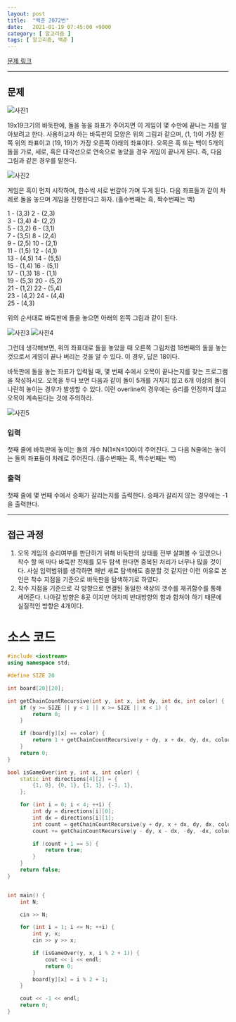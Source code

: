 ```yaml
---
layout: post
title:  "백준 2072번"
date:   2021-01-19 07:45:00 +9000
category: [ 알고리즘 ]
tags: [ 알고리즘, 백준 ]
---
```


[문제 링크](https://www.acmicpc.net/problem/2072)

---

## 문제
![사진1](https://www.acmicpc.net/JudgeOnline/upload/201007/5m.png)

19x19크기의 바둑판에, 돌을 놓을 좌표가 주어지면 이 게임이 몇 수만에 끝나는 지를 알아보려고 한다. 사용하고자 하는 바둑판의 모양은 위의 그림과 같으며, (1, 1)이 가장 왼쪽 위의 좌표이고 (19, 19)가 가장 오른쪽 아래의 좌표이다. 오목은 흑 또는 백이 5개의 돌을 가로, 세로, 혹은 대각선으로 연속으로 놓았을 경우 게임이 끝나게 된다. 즉, 다음 그림과 같은 경우를 말한다.

![사진2](https://www.acmicpc.net/JudgeOnline/upload/201007/5mm.png)

게임은 흑이 먼저 시작하며, 한수씩 서로 번갈아 가며 두게 된다. 다음 좌표들과 같이 차례로 돌을 놓으며 게임을 진행한다고 하자. (홀수번째는 흑, 짝수번째는 백)

1 - (3,3)                 2 - (2,3)   
3 - (3,4)                 4-  (2,2)   
5 - (3,2)                 6 - (3,1)   
7 - (3,5)                 8 - (2,4)   
9 - (2,5)                10 - (2,1)   
11 - (1,5)                12 - (4,1)   
13 - (4,5)                14 - (5,5)    
15 - (1,4)                16 - (5,1)   
17 - (1,3)                18 - (1,1)    
19 - (5,3)                20 - (5,2)    
21 - (1,2)                22 - (5,4)    
23 - (4,2)                24 - (4,4)    
25 - (4,3)               

위의 순서대로 바둑판에 돌을 놓으면 아래의 왼쪽 그림과 같이 된다.

![사진3](https://www.acmicpc.net/JudgeOnline/upload/201007/5mmm.png) ![사진4](https://www.acmicpc.net/JudgeOnline/upload/201007/5m2.png)


그런데 생각해보면, 위의 좌표대로 돌을 놓았을 때 오른쪽 그림처럼 18번째의 돌을 놓는 것으로서 게임이 끝나 버리는 것을 알 수 있다. 이 경우, 답은 18이다.

바둑판에 돌을 놓는 좌표가 입력될 때, 몇 번째 수에서 오목이 끝나는지를 찾는 프로그램을 작성하시오. 오목을 두다 보면 다음과 같이 돌이 5개를 거치지 않고 6개 이상의 돌이 나란히 놓이는 경우가 발생할 수 있다. 이런 overline의 경우에는 승리를 인정하지 않고 오목이 계속된다는 것에 주의하라.

![사진5](https://www.acmicpc.net/JudgeOnline/upload/201007/5m5.png)



### 입력
첫째 줄에 바둑판에 놓이는 돌의 개수 N(1≤N≤100)이 주어진다. 그 다음 N줄에는 놓이는 돌의 좌표들이 차례로 주어진다. (홀수번째는 흑, 짝수번째는 백)

### 출력
첫째 줄에 몇 번째 수에서 승패가 갈리는지를 출력한다. 승패가 갈리지 않는 경우에는 -1을 출력한다.

---

## 접근 과정
1. 오목 게임의 승리여부를 판단하기 위해 바둑판의 상태를 전부 살펴볼 수 있겠으나 착수 할 때 마다 바둑판 전체를 모두 탐색 한다면 중복된 처리가 너무나 많을 것이다. 사실 입력범위를 생각하면 매번 새로 탐색해도 충분할 것 같지만 이런 이유로 본인은 착수 지점을 기준으로 바둑판을 탐색하기로 하였다.
2. 착수 지점을 기준으로 각 방향으로 연결된 동일한 색상의 갯수를 재귀함수를 통해 세어준다. 나아갈 방향은 8곳 이지만 어차피 반대방향의 합과 합쳐야 하기 때문에 실질적인 방향은 4개이다.


# 소스 코드
```c++
#include <iostream>
using namespace std;

#define SIZE 20

int board[20][20];

int getChainCountRecursive(int y, int x, int dy, int dx, int color) {
    if (y >= SIZE || y < 1 || x >= SIZE || x < 1) {
        return 0;
    }

    if (board[y][x] == color) {
        return 1 + getChainCountRecursive(y + dy, x + dx, dy, dx, color);
    }
    return 0;
}

bool isGameOver(int y, int x, int color) {
    static int directions[4][2] = {
        {1, 0}, {0, 1}, {1, 1}, {-1, 1},
    };

    for (int i = 0; i < 4; ++i) {
        int dy = directions[i][0];
        int dx = directions[i][1];
        int count = getChainCountRecursive(y + dy, x + dx, dy, dx, color);
        count += getChainCountRecursive(y - dy, x - dx, -dy, -dx, color);

        if (count + 1 == 5) {
            return true;
        }
    }
    return false;
}


int main() {
    int N;

    cin >> N;

    for (int i = 1; i <= N; ++i) {
        int y, x;
        cin >> y >> x;

        if (isGameOver(y, x, i % 2 + 1)) {
            cout << i << endl;
            return 0;
        }
        board[y][x] = i % 2 + 1;
    }

    cout << -1 << endl;
    return 0;
}
```
